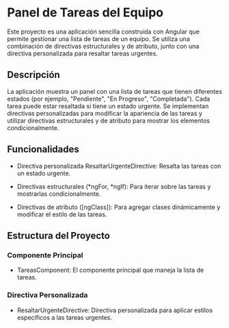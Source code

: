# Panel de Tareas del Equipo

Este proyecto es una aplicación sencilla construida con Angular que permite gestionar una lista de tareas de un equipo. Se utiliza una combinación de directivas estructurales y de atributo, junto con una directiva personalizada para resaltar tareas urgentes.

## Descripción

La aplicación muestra un panel con una lista de tareas que tienen diferentes estados (por ejemplo, "Pendiente", "En Progreso", "Completada"). Cada tarea puede estar resaltada si tiene un estado urgente. Se implementan directivas personalizadas para modificar la apariencia de las tareas y utilizar directivas estructurales y de atributo para mostrar los elementos condicionalmente.

## Funcionalidades

* Directiva personalizada ResaltarUrgenteDirective: Resalta las tareas con un estado urgente.

* Directivas estructurales (*ngFor, *ngIf): Para iterar sobre las tareas y mostrarlas condicionalmente.

* Directivas de atributo ([ngClass]): Para agregar clases dinámicamente y modificar el estilo de las tareas.

## Estructura del Proyecto
### Componente Principal

* TareasComponent: El componente principal que maneja la lista de tareas.

### Directiva Personalizada
* ResaltarUrgenteDirective: Directiva personalizada para aplicar estilos específicos a las tareas urgentes.
